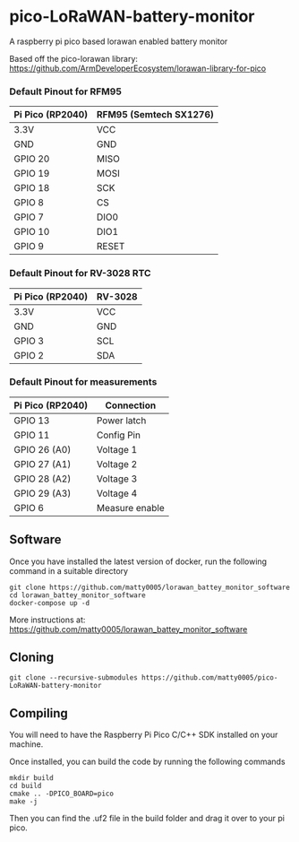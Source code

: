 # pico-LoRaWAN-battery-monitor
A raspberry pi pico based lorawan enabled battery monitor

Based off the pico-lorawan library: https://github.com/ArmDeveloperEcosystem/lorawan-library-for-pico

### Default Pinout for RFM95

| Pi Pico (RP2040) | RFM95 (Semtech SX1276) |
| ----------------- | -------------- |
| 3.3V | VCC |
| GND | GND |
| GPIO 20 | MISO |
| GPIO 19 | MOSI |
| GPIO 18 | SCK |
| GPIO 8 | CS |
| GPIO 7 | DIO0  |
| GPIO 10 | DIO1 |
| GPIO 9 | RESET |


### Default Pinout for RV-3028 RTC

| Pi Pico (RP2040) | RV-3028 |
| ----------------- | -------------- |
| 3.3V | VCC |
| GND | GND |
| GPIO 3 | SCL |
| GPIO 2 | SDA |


### Default Pinout for measurements

| Pi Pico (RP2040) | Connection |
| ----------------- | -------------- |
| GPIO 13 | Power latch |
| GPIO 11 | Config Pin |
| GPIO 26 (A0) | Voltage 1 |
| GPIO 27 (A1) | Voltage 2 |
| GPIO 28 (A2) | Voltage 3 |
| GPIO 29 (A3) | Voltage 4 |
| GPIO 6  | Measure enable |

## Software
Once you have installed the latest version of docker, run the following command in a suitable directory
```
git clone https://github.com/matty0005/lorawan_battey_monitor_software
cd lorawan_battey_monitor_software
docker-compose up -d
```
More instructions at: https://github.com/matty0005/lorawan_battey_monitor_software

## Cloning 
```
git clone --recursive-submodules https://github.com/matty0005/pico-LoRaWAN-battery-monitor
```

## Compiling
You will need to have the Raspberry Pi Pico C/C++ SDK installed on your machine. 

Once installed, you can build the code by running the following commands
```
mkdir build
cd build
cmake .. -DPICO_BOARD=pico
make -j
```
Then you can find the .uf2 file in the build folder and drag it over to your pi pico.
